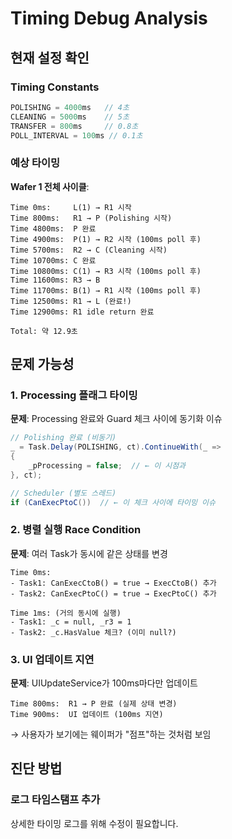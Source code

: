 # Timing Debug Analysis

## 현재 설정 확인

### Timing Constants
```csharp
POLISHING = 4000ms   // 4초
CLEANING = 5000ms    // 5초
TRANSFER = 800ms     // 0.8초
POLL_INTERVAL = 100ms // 0.1초
```

### 예상 타이밍

**Wafer 1 전체 사이클**:
```
Time 0ms:     L(1) → R1 시작
Time 800ms:   R1 → P (Polishing 시작)
Time 4800ms:  P 완료
Time 4900ms:  P(1) → R2 시작 (100ms poll 후)
Time 5700ms:  R2 → C (Cleaning 시작)
Time 10700ms: C 완료
Time 10800ms: C(1) → R3 시작 (100ms poll 후)
Time 11600ms: R3 → B
Time 11700ms: B(1) → R1 시작 (100ms poll 후)
Time 12500ms: R1 → L (완료!)
Time 12900ms: R1 idle return 완료

Total: 약 12.9초
```

## 문제 가능성

### 1. Processing 플래그 타이밍

**문제**: Processing 완료와 Guard 체크 사이에 동기화 이슈

```csharp
// Polishing 완료 (비동기)
_ = Task.Delay(POLISHING, ct).ContinueWith(_ =>
{
    _pProcessing = false;  // ← 이 시점과
}, ct);

// Scheduler (별도 스레드)
if (CanExecPtoC())  // ← 이 체크 사이에 타이밍 이슈
```

### 2. 병렬 실행 Race Condition

**문제**: 여러 Task가 동시에 같은 상태를 변경

```
Time 0ms:
- Task1: CanExecCtoB() = true → ExecCtoB() 추가
- Task2: CanExecPtoC() = true → ExecPtoC() 추가

Time 1ms: (거의 동시에 실행)
- Task1: _c = null, _r3 = 1
- Task2: _c.HasValue 체크? (이미 null?)
```

### 3. UI 업데이트 지연

**문제**: UIUpdateService가 100ms마다만 업데이트

```
Time 800ms:  R1 → P 완료 (실제 상태 변경)
Time 900ms:  UI 업데이트 (100ms 지연)
```

→ 사용자가 보기에는 웨이퍼가 "점프"하는 것처럼 보임

## 진단 방법

### 로그 타임스탬프 추가

상세한 타이밍 로그를 위해 수정이 필요합니다.
